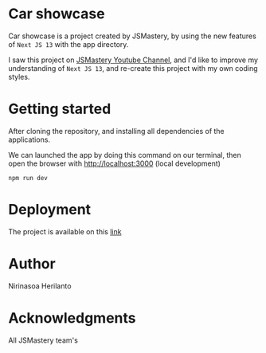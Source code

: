# Car showcase

Car showcase is a project created by JSMastery, by using the new features of `Next JS 13` with the app directory.

I saw this project on [JSMastery Youtube Channel](https://www.youtube.com/watch?v=pUNSHPyVryU), and I'd like to improve my understanding of `Next JS 13`, and re-create this project with my own coding styles.

# Getting started

After cloning the repository, and installing all dependencies of the applications.

We can launched the app by doing this command on our terminal, then open the browser with [http://localhost:3000](http://localhost:3000) (local development)

```
npm run dev
```

# Deployment

The project is available on this [link](https://nhr-carhub.vercel.app/)

# Author

Nirinasoa Herilanto

# Acknowledgments

All JSMastery team's
